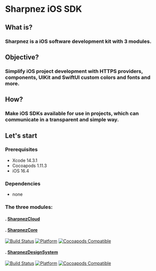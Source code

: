 # Sharpnez iOS SDK

## What is?
### Sharpnez is a iOS software development kit with 3 modules.

## Objective?
### Simplify iOS project development with HTTPS providers, components, UIKit and SwiftUI custom colors and fonts and more.

## How?
### Make iOS SDKs available for use in projects, which can communicate in a transparent and simple way.

## Let's start

### Prerequisites

* Xcode 14.3.1
* Cocoapods 1.11.3
* iOS 16.4

### Dependencies

* none

### The three modules:

#### . [SharpnezCloud](https://github.com/TiagoLinharess/IOSSDK/blob/main/SDKCloud/Resources/SDKCloud.docc/SDKCloud.md)

#### . [SharpnezCore](https://github.com/TiagoLinharess/IOSSDK/blob/main/SDKCore/Resources/SDKCore.docc/SDKCore.md)

[![Build Status](https://api.travis-ci.com/TiagoLinharess/SharpnezCore.svg)](https://api.travis-ci.com/TiagoLinharess/SharpnezCore.svg)
[![Platform](https://img.shields.io/cocoapods/p/SharpnezCore.svg?style=flat)](https://github.com/TiagoLinharess/IOSSDK)
[![Cocoapods Compatible](https://img.shields.io/cocoapods/v/SharpnezCore.svg)](https://cocoapods.org/pods/SharpnezCore)

#### . [SharpnezDesignSystem](https://github.com/TiagoLinharess/IOSSDK/blob/main/DesignSystem/Resources/DesignSystem.docc/DesignSystem.md)

[![Build Status](https://api.travis-ci.com/TiagoLinharess/SharpnezDesignSystem.svg)](https://api.travis-ci.com/TiagoLinharess/SharpnezDesignSystem.svg)
[![Platform](https://img.shields.io/cocoapods/p/SharpnezDesignSystem.svg?style=flat)](https://github.com/TiagoLinharess/IOSSDK)
[![Cocoapods Compatible](https://img.shields.io/cocoapods/v/SharpnezDesignSystem.svg)](https://cocoapods.org/pods/SharpnezDesignSystem)
